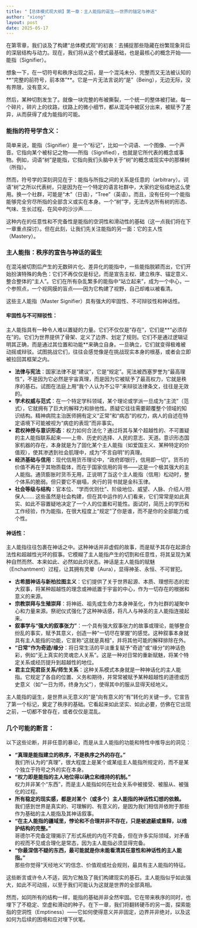 ```yaml
---
title: "【总体模式观大纲】第一章：主人能指的诞生——世界的锚定与神话"
author: "xiong"
layout: post
date: 2025-05-17
---
```


在第零章，我们谈及了构建“总体模式观”的初衷：去捕捉那些隐藏在纷繁现象背后的深层结构与动力。现在，我们将从这个模式最基础，也是最核心的概念开始——能指（Signifier）。

想象一下，在一切符号和秩序出现之前，是一个混沌未分、完整而又无法被认知的**“完整的前符号，前本体”**。它是一片无法言说的“是”（Being），无边无际，没有界限，没有意义。

然后，某种切割发生了。就像一块完整的布被撕裂，一个统一的整体被打破。每一个碎片，碎片上的纹路，纹路上的微小细节，都从混沌中被区分出来，被赋予了差异，从而获得了成为能指的可能。

### 能指的符号学含义：
简单来说，能指（Signifier）是一个“标记”，比如一个词语、一个图像、一个声音。它指向某个被标记之物——所指（Signified），也就是它所代表的概念或事物。例如，词语“树”是能指，它指向我们头脑中关于“树”的概念或现实中的那棵树（所指）。

然而，符号学的深刻洞见在于：能指与所指之间的关系是任意的（arbitrary）。词语“树”之所以代表树，只是因为在一个特定的语言社群中，大家约定俗成地这么使用。换一个社群，可能是“木”（日语），“Tree”（英语）。而且，没有任何一个能指能够完全穷尽所指的全部含义或实在本身。一个“树”字，无法传达所有树的形态、气味、生长过程、在风中的沙沙声……

这种内在的任意性和不完备性是能指的空洞性和滑动性的基础（这一点我们将在下一章重点探讨）。但在此刻，让我们先关注能指的另一面：它的主人性（Mastery）。

### 主人能指：秩序的宣告与神话的诞生
在混沌被切割后产生的无数碎片化、差异化的能指中，一些能指脱颖而出，它们开始扮演特殊的角色：它们不再仅仅是标记，而是宣告主权、建立秩序、锚定意义、整合整体的“主人”。它们在所有杂乱繁多的能指中“站立起来”，成为一个中心，一个参照点，一个视网膜的盲点——因为它构建了视野，自己却难以被看清。

这些主人能指（Master Signifier）具有强大的牢固性、不可辩驳性和神话性。

#### 牢固性与不可辩驳性：
主人能指具有一种令人难以置疑的力量。它们不仅仅是“存在”，它们是**“必须存在”的。它们为世界提供了骨架、定义了边界、划定了规则。它们不是通过逻辑证明其正确，而是通过其位置和功能**来确立自身。一旦确立，它们就变得极难被动摇或辩驳。试图挑战它们，往往会感觉像是在挑战现实本身的根基，或者会立即被拉回其框架之内。
- **法律与宪法**：国家法律不是“建议”，它是“规定”。宪法被西塞罗誉为“最高理性”，不是因为它必然是宇宙真理，而是因为它被赋予了最高权力，它就是秩序的基石。试图在法庭上用“我个人认为不公平”来辩驳法律条文，往往是无效的。
- **学术权威与范式**：在一个特定学科领域，某个理论或学派一旦成为“主流”（范式），它就拥有了巨大的解释力和排他性。质疑它往往需要颠覆整个领域的知识结构。精神病院主治医师拥有定义“正常”和“病态”的权力，病人的自述在特定语境下可能被视为“病症的表现”而非事实。
- **君权神授与意识形态**：权力如何合法化？通过将其与某个超越性的、不可置疑的主人能指联系起来——上帝、历史的选择、人民的意志、天道。意识形态国家机器的存在，本身就是为了固化某个主人能指（如爱国主义、某种特定的价值观），使其渗透到社会肌理中，成为“不言自明”的真理。
- **经济基础与信用**：现代信用货币理论中，“政府即银行，信用即一切”。货币的价值不再在于其物质载体，而在于国家信用的背书——这是一个极其强大的主人能指。通货膨胀时货币无用，正说明了当这个主人能指（信用）松动时，整个体系的脆弱。但只要它不崩塌，央行的背书就是金科玉律。
- **社会等级与结构**：官本位、“学而优则仕”、阶级地位、威望、人脉、介绍人/担保人…… 这些虽然是社会构建，但在其中运作的人们看来，它们常常是如此真实、如此不容置疑地决定了一个人的位置和可能性。面试时，简历上的学历和工作经验，作为能指，在很大程度上“规定”了你是谁，而不是你的全部能力或个性。

#### 神话性：
主人能指往往包裹在神话之中。这种神话并非虚假的故事，而是赋予其存在起源合法性和超越性光环的叙事。它模糊了主人能指产生的切割和任意性，将其呈现为某种自然而然、本来如此、必然如此的状态。神话是主人能指的赋魅（Enchantment）过程，让其拥有灵晕（Aura），显得神圣、永恒、不可冒犯。
- **古希腊神话与新柏拉图主义**：它们提供了关于世界起源、本质、理想形态的宏大叙事，将某种超越性的理念或神祇置于宇宙的中心，作为一切存在的根据和意义的来源。
- **宗教崇拜与生殖崇拜**：将神祇、祖先或生命力本身神圣化，作为社群的凝聚中心和力量来源。祭祀仪式强化了这种神话感，将凡人与神圣的主人能指连接起来。
- **叙事学与“强大的叙事张力”**：一个具有强大叙事张力的故事或理论，能够整合纷乱的事实，赋予其意义，创造一种“一切尽在掌握”的感觉。这种叙事本身就具有主人能指的功能，它宣称“这就是真相”，并将其他可能的解释排除在外。
- **“日常”作为奇迹/缘分**：将日常生活的平淡重复赋予“奇迹”或“缘分”的神话色彩，例如“无上真实的灵魂恋人关系”。这是一种对日常的重新赋魅，将某个特定关系或经历提升到超越性的地位。
- **君主立宪君臣关系/师生关系**：这种关系模式本身就是一种神话化的主人能指。它规定了各自的位置、义务和期待，并常常被赋予某种超越性的道德或历史意义（如“一日为师，终身为父”），使得其中的服从显得天经地义。

主人能指的诞生，是世界从无意义的“是”向有意义的“有”转化的关键一步。它宣告了第一个标记，奠定了秩序的基础。它看起来如此坚实、如此必要，仿佛在它出现之前，一切都不曾存在，或者仅仅是混乱。

### 几个可能的断言：

以下这些论断，并非任意的暴论，而是从主人能指的功能和特性中推导出的洞见：
- **“真理是能指建立的秩序，不是秩序之外的存在。”**   
  我们所认为的“真理”，很大程度上是某个或某组主人能指所规定的，而不是某个独立于符号之外的实在本身。
- **“权力即是能指的主人地位得以确立和维持的机制。”**   
  权力并非某个“东西”，而是主人能指如何在社会关系中被接受、被服从、被强化的过程。
- **所有稳定的现实感，都是对某个（或多个）主人能指的神话性幻想的依赖。**   
  我们感到世界是真实的、可理解的、有意义的，是因为我们相信并依附于那些作为基础的主人能指及其神话叙事。
- **“在主人能指的疆域里，悖论和不合理并非不存在，只是被遮蔽或重释，以维护结构的完整。”**  
  哥德尔不完备定理揭示了形式系统的内在不完备，但在许多实际领域，对矛盾的视而不见或合理化是常态，因为主人能指必须显得完备。
- **“你最深信不疑的东西，最可能就是你未能看清其任意性和神话性的主人能指。”**  
  那些你觉得“天经地义”的信念、价值观或社会规则，最具有主人能指的特征。


这些断言或许令人不适，因为它触及了我们构建现实的基石。主人能指似乎如此强大，如此不可动摇，以至于我们可能认为这就是世界的全部真相。

然而，如同所有的结构一样，能指的基础并非全然牢固。它在带来秩序的同时，也埋下了不稳定、空虚和滑动的种子。在下一章，我们将翻转硬币的另一面，探索能指的空洞性（Emptiness）——它如何使得意义并非固定，边界并非绝对，以及这如何为后续的困境和应对埋下伏笔。